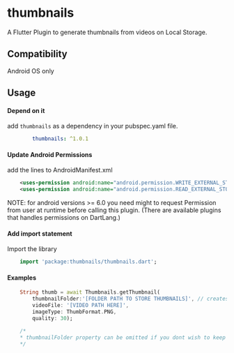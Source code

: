 # thumbnails

A Flutter Plugin to generate thumbnails from videos on Local Storage.

## Compatibility
Android OS only

## Usage

#### Depend on it
add `thumbnails` as a dependency in your pubspec.yaml file.
``` yaml
        thumbnails: ^1.0.1
```

#### Update Android Permissions
add the lines to AndroidManifest.xml
``` xml
    <uses-permission android:name="android.permission.WRITE_EXTERNAL_STORAGE"/>
    <uses-permission android:name="android.permission.READ_EXTERNAL_STORAGE"/>
```
NOTE: for android versions >= 6.0 you need might to request Permission from user at runtime before calling this plugin.
(There are available plugins that handles permissions on DartLang.)

#### Add import statement
Import the library
``` dart
    import 'package:thumbnails/thumbnails.dart';
```

#### Examples
``` dart
    String thumb = await Thumbnails.getThumbnail(
        thumbnailFolder:'[FOLDER PATH TO STORE THUMBNAILS]', // creates the specified path if it doesnt exist
        videoFile: '[VIDEO PATH HERE]',
        imageType: ThumbFormat.PNG,
        quality: 30);

    /*
    * thumbnailFolder property can be omitted if you dont wish to keep the generated thumbails past each usage
    */

```